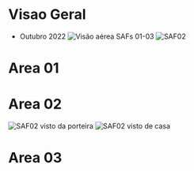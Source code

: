 # Visao Geral

- Outubro 2022
![Visão aérea SAFs 01-03](figuras/geral/outubro22_01.png) ![SAF02](figuras/geral/outubro22_02.png)


# Area 01

# Area 02

![SAF02 visto da porteira](figuras/geral/outubro22_02.png) ![SAF02 visto de casa](figuras/saf02/outubro22_03.png)

# Area 03
